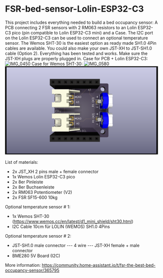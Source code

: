 # FSR-bed-sensor-Lolin-ESP32-C3
This project includes everything needed to build a bed occupancy sensor:
A PCB connecting 2 FSR sensors with 2 RM063 resistors to an Lolin ESP32-C3 pico (pin compatible to Lolin ESP32-C3 mini) and a Case.
The I2C port on the Lolin ESP32-C3 can be used to connect an optional temperature sensor. The Wemos SHT-30 is the easiest option as ready made SH1.0 4Pin cables are available. You could also make your own JST-XH to JST-SH1.0 cable (Option 2). Everything has been tested and works. Make sure the JST-XH plugs are properly plugged in.
Case for PCB + Lolin ESP32-C3:
![IMG_0450](https://user-images.githubusercontent.com/680408/221266709-a9bba09b-9563-4c42-af82-83bf907763ad.PNG)
Case for Wemos SHT-30:
![IMG_0580](https://user-images.githubusercontent.com/680408/235232285-8df83e33-caee-40f7-8dae-9fccd3ab1728.PNG)
![image](https://github.com/fhb/FSR-bed-sensor-Lolin-ESP32-C3/blob/main/PCB/V2/FSR%20Bed%20Sensor%20V2.png)


List of materials:

* 2x JST_XH 2 pins male + female connector
* 1x Wemos Lolin ESP32-C3 pico
* 2x 8er Pinleiste
* 2x 8er Buchsenleiste
* 2x RM063 Potentiometer (V2)
* 2x FSR SF15-600 10kg

Optional temperature sensor # 1:
* 1x Wemos SHT-30 (https://www.wemos.cc/en/latest/d1_mini_shield/sht30.html)
* I2C Cable 10cm für LOLIN (WEMOS) SH1.0 4Pins

Optional temperature sensor # 2: 
* JST-SH1.0 male connector --- 4 wire ---  JST-XH female + male connector 
* BME280 5V Board (I2C)

More information:
https://community.home-assistant.io/t/fsr-the-best-bed-occupancy-sensor/365795
